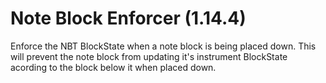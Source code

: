 # Note Block Enforcer (1.14.4)
Enforce the NBT BlockState when a note block is being placed down.
This will prevent the note block from updating it's instrument BlockState acording to the block below it when placed down.
